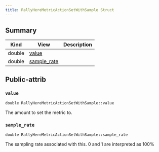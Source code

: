 ```yaml
---
title: RallyHereMetricActionSetWithSample Struct
---
```


## Summary
| Kind | View | Description |
|------|------|-------------|
|double|[value](/game-host-adapter/structrallyheremetricactionsetwithsamplexml/#structRallyHereMetricActionSetWithSample_1ab1d32d720960beba507e34ac29c76ba4)||
|double|[sample_rate](/game-host-adapter/structrallyheremetricactionsetwithsamplexml/#structRallyHereMetricActionSetWithSample_1a527ac4e573c55394bc13e8c4574ecf77)||
## Public-attrib



### `value` <a id="structRallyHereMetricActionSetWithSample_1ab1d32d720960beba507e34ac29c76ba4"></a>

`double RallyHereMetricActionSetWithSample::value`



The amount to set the metric to. 



### `sample_rate` <a id="structRallyHereMetricActionSetWithSample_1a527ac4e573c55394bc13e8c4574ecf77"></a>

`double RallyHereMetricActionSetWithSample::sample_rate`



The sampling rate associated with this. 0 and 1 are interpreted as 100% 




